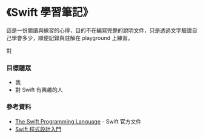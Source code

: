 《Swift 學習筆記》
=======

這是一份閱讀與練習的心得，目的不在編寫完整的說明文件，只是透過文字驗證自己學會多少，順便記錄與註解在 playground 上練習。

對


### 目標聽眾

* 我
* 對 Swift 有興趣的人

### 參考資料

* [The Swift Programming Language](https://developer.apple.com/library/ios/documentation/Swift/Conceptual/Swift_Programming_Language/index.html) - Swift 官方文件
* [Swift 程式設計入門](http://www.books.com.tw/products/0010668967)